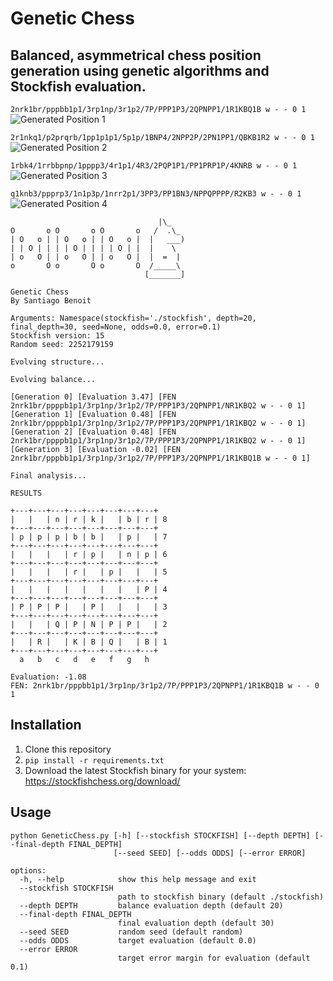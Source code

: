 # Genetic Chess
## Balanced, asymmetrical chess position generation using genetic algorithms and Stockfish evaluation.

`2nrk1br/pppbb1p1/3rp1np/3r1p2/7P/PPP1P3/2QPNPP1/1R1KBQ1B w - - 0 1`
![Generated Position 1](img/position1.png)

`2r1nkq1/p2prqrb/1pp1p1p1/5p1p/1BNP4/2NPP2P/2PN1PP1/QBKB1R2 w - - 0 1`
![Generated Position 2](img/position2.png)

`1rbk4/1rrbbpnp/1pppp3/4r1p1/4R3/2PQP1P1/PP1PRP1P/4KNRB w - - 0 1`
![Generated Position 3](img/position3.png)

`q1knb3/ppprp3/1n1p3p/1nrr2p1/3PP3/PP1BN3/NPPQPPPP/R2KB3 w - - 0 1`
![Generated Position 4](img/position4.png)

```
                                 |\_
O       o O       o O       o   /  .\_
| O   o | | O   o | | O   o |  |   ___)
| | O | | | | O | | | | O | |  |    \
| o   O | | o   O | | o   O |  |  =  |
o       O o       O o       O  /_____\
                              [_______]

Genetic Chess
By Santiago Benoit

Arguments: Namespace(stockfish='./stockfish', depth=20, final_depth=30, seed=None, odds=0.0, error=0.1)
Stockfish version: 15
Random seed: 2252179159

Evolving structure...

Evolving balance...

[Generation 0] [Evaluation 3.47] [FEN 2nrk1br/ppppb1p1/3rp1np/3r1p2/7P/PPP1P3/2QPNPP1/NR1KBQ2 w - - 0 1]
[Generation 1] [Evaluation 0.48] [FEN 2nrk1br/ppppb1p1/3rp1np/3r1p2/7P/PPP1P3/2QPNPP1/1R1KBQ2 w - - 0 1]
[Generation 2] [Evaluation 0.48] [FEN 2nrk1br/ppppb1p1/3rp1np/3r1p2/7P/PPP1P3/2QPNPP1/1R1KBQ2 w - - 0 1]
[Generation 3] [Evaluation -0.02] [FEN 2nrk1br/pppbb1p1/3rp1np/3r1p2/7P/PPP1P3/2QPNPP1/1R1KBQ1B w - - 0 1]

Final analysis...

RESULTS

+---+---+---+---+---+---+---+---+
|   |   | n | r | k |   | b | r | 8
+---+---+---+---+---+---+---+---+
| p | p | p | b | b |   | p |   | 7
+---+---+---+---+---+---+---+---+
|   |   |   | r | p |   | n | p | 6
+---+---+---+---+---+---+---+---+
|   |   |   | r |   | p |   |   | 5
+---+---+---+---+---+---+---+---+
|   |   |   |   |   |   |   | P | 4
+---+---+---+---+---+---+---+---+
| P | P | P |   | P |   |   |   | 3
+---+---+---+---+---+---+---+---+
|   |   | Q | P | N | P | P |   | 2
+---+---+---+---+---+---+---+---+
|   | R |   | K | B | Q |   | B | 1
+---+---+---+---+---+---+---+---+
  a   b   c   d   e   f   g   h

Evaluation: -1.08
FEN: 2nrk1br/pppbb1p1/3rp1np/3r1p2/7P/PPP1P3/2QPNPP1/1R1KBQ1B w - - 0 1
```

## Installation
1. Clone this repository
2. `pip install -r requirements.txt`
3. Download the latest Stockfish binary for your system: https://stockfishchess.org/download/

## Usage
```
python GeneticChess.py [-h] [--stockfish STOCKFISH] [--depth DEPTH] [--final-depth FINAL_DEPTH]
                       [--seed SEED] [--odds ODDS] [--error ERROR]

options:
  -h, --help            show this help message and exit
  --stockfish STOCKFISH
                        path to stockfish binary (default ./stockfish)
  --depth DEPTH         balance evaluation depth (default 20)
  --final-depth FINAL_DEPTH
                        final evaluation depth (default 30)
  --seed SEED           random seed (default random)
  --odds ODDS           target evaluation (default 0.0)
  --error ERROR
                        target error margin for evaluation (default 0.1)
```
